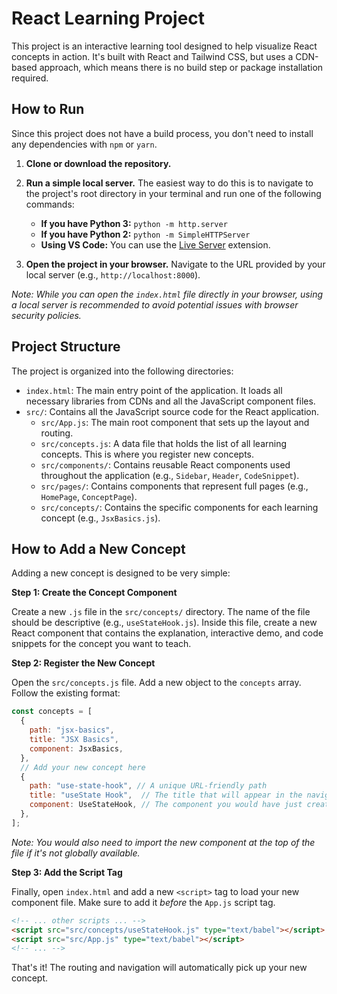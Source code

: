 # React Learning Project

This project is an interactive learning tool designed to help visualize React concepts in action. It's built with React and Tailwind CSS, but uses a CDN-based approach, which means there is no build step or package installation required.

## How to Run

Since this project does not have a build process, you don't need to install any dependencies with `npm` or `yarn`.

1.  **Clone or download the repository.**
2.  **Run a simple local server.** The easiest way to do this is to navigate to the project's root directory in your terminal and run one of the following commands:

    *   **If you have Python 3:** `python -m http.server`
    *   **If you have Python 2:** `python -m SimpleHTTPServer`
    *   **Using VS Code:** You can use the [Live Server](https://marketplace.visualstudio.com/items?itemName=ritwickdey.LiveServer) extension.

3.  **Open the project in your browser.** Navigate to the URL provided by your local server (e.g., `http://localhost:8000`).

*Note: While you can open the `index.html` file directly in your browser, using a local server is recommended to avoid potential issues with browser security policies.*

## Project Structure

The project is organized into the following directories:

-   `index.html`: The main entry point of the application. It loads all necessary libraries from CDNs and all the JavaScript component files.
-   `src/`: Contains all the JavaScript source code for the React application.
    -   `src/App.js`: The main root component that sets up the layout and routing.
    -   `src/concepts.js`: A data file that holds the list of all learning concepts. This is where you register new concepts.
    -   `src/components/`: Contains reusable React components used throughout the application (e.g., `Sidebar`, `Header`, `CodeSnippet`).
    -   `src/pages/`: Contains components that represent full pages (e.g., `HomePage`, `ConceptPage`).
    -   `src/concepts/`: Contains the specific components for each learning concept (e.g., `JsxBasics.js`).

## How to Add a New Concept

Adding a new concept is designed to be very simple:

**Step 1: Create the Concept Component**

Create a new `.js` file in the `src/concepts/` directory. The name of the file should be descriptive (e.g., `useStateHook.js`). Inside this file, create a new React component that contains the explanation, interactive demo, and code snippets for the concept you want to teach.

**Step 2: Register the New Concept**

Open the `src/concepts.js` file. Add a new object to the `concepts` array. Follow the existing format:

```javascript
const concepts = [
  {
    path: "jsx-basics",
    title: "JSX Basics",
    component: JsxBasics,
  },
  // Add your new concept here
  {
    path: "use-state-hook", // A unique URL-friendly path
    title: "useState Hook",  // The title that will appear in the navigation
    component: UseStateHook, // The component you would have just created
  },
];
```
*Note: You would also need to import the new component at the top of the file if it's not globally available.*

**Step 3: Add the Script Tag**

Finally, open `index.html` and add a new `<script>` tag to load your new component file. Make sure to add it *before* the `App.js` script tag.

```html
<!-- ... other scripts ... -->
<script src="src/concepts/useStateHook.js" type="text/babel"></script>
<script src="src/App.js" type="text/babel"></script>
<!-- ... -->
```

That's it! The routing and navigation will automatically pick up your new concept.
